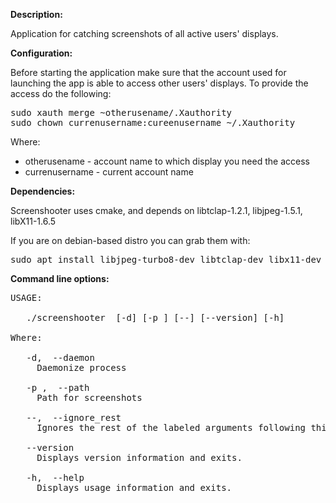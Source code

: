 **Description:**

Application for catching screenshots of all active users' displays.

**Configuration:**

Before starting the application make sure that the account used for launching the app is able to access other users' displays. To provide the access do the following:

<pre>
sudo xauth merge ~otherusename/.Xauthority
sudo chown currenusername:cureenusername ~/.Xauthority
</pre>

Where:
+ otherusename - account name to which display you need the access
+ currenusername - current account name

**Dependencies:**

Screenshooter uses cmake, and depends on libtclap-1.2.1, libjpeg-1.5.1, libX11-1.6.5

If you are on debian-based distro you can grab them with:

<pre>
sudo apt install libjpeg-turbo8-dev libtclap-dev libx11-dev
</pre>

**Command line options:**

<pre>
USAGE:

   ./screenshooter  [-d] [-p <string>] [--] [--version] [-h]

Where:

   -d,  --daemon
     Daemonize process

   -p <string>,  --path <string>
     Path for screenshots

   --,  --ignore_rest
     Ignores the rest of the labeled arguments following this flag.

   --version
     Displays version information and exits.

   -h,  --help
     Displays usage information and exits.
</pre>
